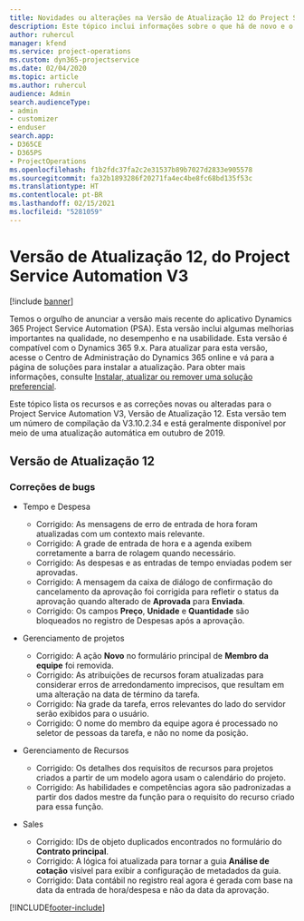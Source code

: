 ```yaml
---
title: Novidades ou alterações na Versão de Atualização 12 do Project Service Automation V3
description: Este tópico inclui informações sobre o que há de novo e o que foi alterado na Versão da Atualização 12 do Project Service Automation V3.
author: ruhercul
manager: kfend
ms.service: project-operations
ms.custom: dyn365-projectservice
ms.date: 02/04/2020
ms.topic: article
ms.author: ruhercul
audience: Admin
search.audienceType:
- admin
- customizer
- enduser
search.app:
- D365CE
- D365PS
- ProjectOperations
ms.openlocfilehash: f1b2fdc37fa2c2e31537b89b7027d2833e905578
ms.sourcegitcommit: fa32b1893286f20271fa4ec4be8fc68bd135f53c
ms.translationtype: HT
ms.contentlocale: pt-BR
ms.lasthandoff: 02/15/2021
ms.locfileid: "5281059"
---
```

# <a name="project-service-automation-update-release-12-v3"></a>Versão de Atualização 12, do Project Service Automation V3

[!include [banner](../includes/psa-now-project-operations.md)]

Temos o orgulho de anunciar a versão mais recente do aplicativo Dynamics 365 Project Service Automation (PSA). Esta versão inclui algumas melhorias importantes na qualidade, no desempenho e na usabilidade. Esta versão é compatível com o Dynamics 365 9.x. Para atualizar para esta versão, acesse o Centro de Administração do Dynamics 365 online e vá para a página de soluções para instalar a atualização. Para obter mais informações, consulte [Instalar, atualizar ou remover uma solução preferencial](https://docs.microsoft.com/power-platform/admin/install-remove-preferred-solution).

Este tópico lista os recursos e as correções novas ou alteradas para o Project Service Automation V3, Versão de Atualização 12. Esta versão tem um número de compilação da V3.10.2.34 e está geralmente disponível por meio de uma atualização automática em outubro de 2019.

## <a name="update-release-12"></a>Versão de Atualização 12

### <a name="bug-fixes"></a>Correções de bugs

- Tempo e Despesa

    - Corrigido: As mensagens de erro de entrada de hora foram atualizadas com um contexto mais relevante.
    - Corrigido: A grade de entrada de hora e a agenda exibem corretamente a barra de rolagem quando necessário.
    - Corrigido: As despesas e as entradas de tempo enviadas podem ser aprovadas.
    - Corrigido: A mensagem da caixa de diálogo de confirmação do cancelamento da aprovação foi corrigida para refletir o status da aprovação quando alterado de **Aprovada** para **Enviada**.
    - Corrigido: Os campos **Preço**, **Unidade** e **Quantidade** são bloqueados no registro de Despesas após a aprovação.

- Gerenciamento de projetos

    - Corrigido: A ação **Novo** no formulário principal de **Membro da equipe** foi removida.
    - Corrigido: As atribuições de recursos foram atualizadas para considerar erros de arredondamento imprecisos, que resultam em uma alteração na data de término da tarefa.
    - Corrigido: Na grade da tarefa, erros relevantes do lado do servidor serão exibidos para o usuário.
    - Corrigido: O nome do membro da equipe agora é processado no seletor de pessoas da tarefa, e não no nome da posição.

- Gerenciamento de Recursos

    - Corrigido: Os detalhes dos requisitos de recursos para projetos criados a partir de um modelo agora usam o calendário do projeto.
    - Corrigido: As habilidades e competências agora são padronizadas a partir dos dados mestre da função para o requisito do recurso criado para essa função.

- Sales

    - Corrigido: IDs de objeto duplicados encontrados no formulário do **Contrato principal**.
    - Corrigido: A lógica foi atualizada para tornar a guia **Análise de cotação** visível para exibir a configuração de metadados da guia.
    - Corrigido: Data contábil no registro real agora é gerada com base na data da entrada de hora/despesa e não da data da aprovação.


[!INCLUDE[footer-include](../includes/footer-banner.md)]